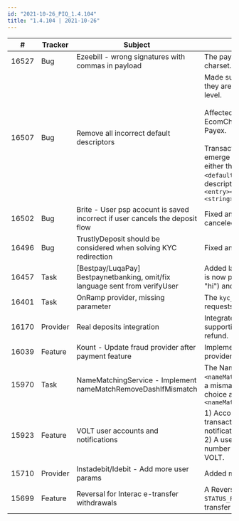 ```yaml
--- 
id: "2021-10-26_PIQ_1.4.104"
title: "1.4.104 | 2021-10-26"
--- 
```


| #     | Tracker  | Subject                                                                      | Description                                                                                                                                                                                                                                                                                                                                                                                                                                                                                                                                                                                                                                                                                     |
|-------|----------|------------------------------------------------------------------------------|-------------------------------------------------------------------------------------------------------------------------------------------------------------------------------------------------------------------------------------------------------------------------------------------------------------------------------------------------------------------------------------------------------------------------------------------------------------------------------------------------------------------------------------------------------------------------------------------------------------------------------------------------------------------------------------------------|
| 16527 | Bug      | Ezeebill - wrong signatures with commas in payload                           | The payloads of signatures are now decoded from URL to UTF-8 charset.                                                                                                                                                                                                                                                                                                                                                                                                                                                                                                                                                                                                                           |
| 16507 | Bug      | Remove all incorrect default descriptors                                     | Made sure to not send invalid/irrelevant default descriptors to the PSP if they are not configured in the PSP config or on the MerchantConfig level.<br/><br/>Affected PSPs: SecureTrading, EcommPay, Alipay, Cardpay, EcomCharge, Mobilepay via Clearhaus, MobilePaySubscription, and Payex.<br/><br/>Transactions should not be affected negatively, but if declines would emerge due to missing descriptor you need to make sure it's added in either the provider config with `<defaultDescriptor>value</defaultDescriptor>` or as a general descriptor in MerchantConfig under `<properties>` as:<br/>`<entry><string>defaultTransactionDescriptor</string><string>value</string></entry>` |
| 16502 | Bug      | Brite - User psp acocunt is saved incorrect if user cancels the deposit flow | Fixed an issue which saved invalid user PSP accounts if the user canceled the transaction.                                                                                                                                                                                                                                                                                                                                                                                                                                                                                                                                                                                                      |
| 16496 | Bug      | TrustlyDeposit should be considered when solving KYC redirection             | Fixed an issue with KYC redirects when using TrustlyDeposit.                                                                                                                                                                                                                                                                                                                                                                                                                                                                                                                                                                                                                                    |
| 16457 | Task     | [Bestpay/LuqaPay] Bestpaynetbanking, omit/fix language sent from verifyUser  | Added language mapping support for BestPayNetbankingWithdrawal - it is now possible to use a locale which is not supported by BestPay (eg. "hi") and map it in the configuration to a supported language (eg. "EN").                                                                                                                                                                                                                                                                                                                                                                                                                                                                            |
| 16401 | Task     | OnRamp provider, missing parameter                                           | The `kyc_verified` parameter is added to OnRamp WebRedirectDeposit requests if merchant user has a verified KYC status.                                                                                                                                                                                                                                                                                                                                                                                                                                                                                                                                                                         |
| 16170 | Provider | Real deposits integration                                                    | Integrated provider RealDepositsRPay which is an aggregator solution supporting credit card and webredirect deposits, withdrawals and refund.                                                                                                                                                                                                                                                                                                                                                                                                                                                                                                                                                   |
| 16039 | Feature  | Kount - Update fraud provider after payment feature                          | Implemented a feature to update the AUTH property for the Kount fraud provider after the payment transaction is completed.                                                                                                                                                                                                                                                                                                                                                                                                                                                                                                                                                                      |
| 15970 | Task     | NameMatchingService - Implement nameMatchRemoveDashIfMismatch                | The NameMatchingService has a new parameter called `<nameMatchRemoveDashIfMismatch>` which removes dash from the name if a mismatch has occurred. Add it to the top level for the PSP config of choice as `<nameMatchRemoveDashIfMismatch>true</nameMatchRemoveDashIfMismatch>`                                                                                                                                                                                                                                                                                                                                                                                                                 |
| 15923 | Feature  | VOLT user accounts and notifications                                         | 1) Account holder and account number are now saved on the transaction for BankDeposits via VOLT if they are present in callback notification.<br/>2) A user account is created when the account holder and account number are present in the callback notification for BankDeposits via VOLT.                                                                                                                                                                                                                                                                                                                                                                                                   |
| 15710 | Provider | Instadebit/Idebit - Add more user params                                     | Added more user parameters to the request for Instadebit/Idebit.                                                                                                                                                                                                                                                                                                                                                                                                                                                                                                                                                                                                                                |
| 15699 | Feature  | Reversal for Interac e-transfer withdrawals                                  | A Reversal transaction will now be produced if status code `STATUS_FAILED` has been given for a previously successful Interac e-transfer withdrawal.                                                                                                                                                                                                                                                                                                                                                                                                                                                                                                                                            |
